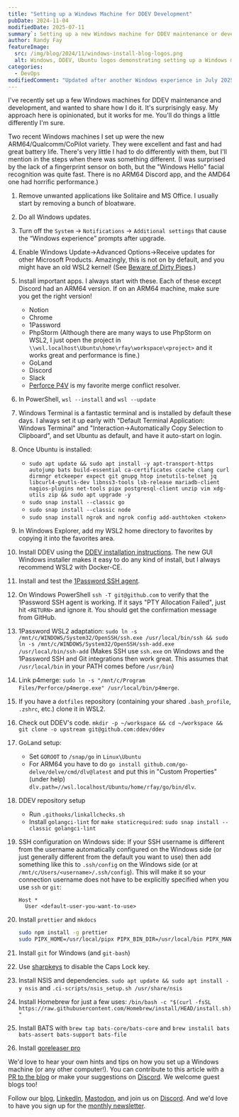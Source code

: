 ```yaml
---
title: "Setting up a Windows Machine for DDEV Development"
pubDate: 2024-11-04
modifiedDate: 2025-07-11
summary`: Setting up a new Windows machine for DDEV maintenance or development is pretty easy. Here are my opinionated steps.
author: Randy Fay
featureImage:
  src: /img/blog/2024/11/windows-install-blog-logos.png
  alt: Windows, DDEV, Ubuntu logos demonstrating setting up a Windows machine for DDEV.
categories:
  - DevOps
modifiedComment: "Updated after another Windows experience in July 2025, and added some ARM64-specific notes."
---
```


I've recently set up a few Windows machines for DDEV maintenance and development, and wanted to share how I do it. It's surprisingly easy. My approach here is opinionated, but it works for me. You'll do things a little differently I'm sure.

Two recent Windows machines I set up were the new ARM64/Qualcomm/CoPilot variety. They were excellent and fast and had great battery life. There's very little I had to do differently with them, but I'll mention in the steps when there was something different. (I was surprised by the lack of a fingerprint sensor on both, but the "Windows Hello" facial recognition was quite fast. There is no ARM64 Discord app, and the AMD64 one had horrific performance.)

1. Remove unwanted applications like Solitaire and MS Office. I usually start by removing a bunch of bloatware.
2. Do all Windows updates.
3. Turn off the `System` -> `Notifications` -> `Additional settings` that cause the “Windows experience” prompts after upgrade.
4. Enable Windows Update->Advanced Options->Receive updates for other Microsoft Products. Amazingly, this is not on by default, and you might have an old WSL2 kernel! (See [Beware of Dirty Pipes](beware-of-dirty-pipes-and-docker-desktop-on-windows.md).)
5. Install important apps. I always start with these. Each of these except Discord had an ARM64 version. If on an ARM64 machine, make sure you get the right version!
   - Notion
   - Chrome
   - 1Password
   - PhpStorm (Although there are many ways to use PhpStorm on WSL2, I just open the project in `\\wsl.localhost\Ubuntu\home\rfay\workspace\<project>` and it works great and performance is fine.)
   - GoLand
   - Discord
   - Slack
   - [Perforce P4V](https://www.perforce.com/downloads/helix-visual-client-p4v) is my favorite merge conflict resolver.
6. In PowerShell, `wsl --install` and `wsl --update`
7. Windows Terminal is a fantastic terminal and is installed by default these days. I always set it up early with "Default Terminal Application: Windows Terminal" and "Interaction->Automatically Copy Selection to Clipboard", and set Ubuntu as default, and have it auto-start on login.
8. Once Ubuntu is installed:
   - `sudo apt update && sudo apt install -y apt-transport-https autojump bats build-essential ca-certificates ccache clang curl dirmngr etckeeper expect git gnupg htop inetutils-telnet jq libcurl4-gnutls-dev libnss3-tools lsb-release mariadb-client nagios-plugins net-tools pipx postgresql-client unzip vim xdg-utils zip && sudo apt upgrade -y`
   - `sudo snap install --classic go`
   - `sudo snap install --classic node`
   - `sudo snap install ngrok and ngrok config add-authtoken <token>`
9. In Windows Explorer, add my WSL2 home directory to favorites by copying it into the favorites area.
10. Install DDEV using the [DDEV installation instructions](https://docs.ddev.com/en/stable/users/install/). The new GUI Windows installer makes it easy to do any kind of install, but I always recommend WSL2 with Docker-CE.
11. Install and test the [1Password SSH agent](https://developer.1password.com/docs/ssh/agent/).
12. On Windows PowerShell `ssh -T git@github.com` to verify that the 1Password SSH agent is working. If it says "PTY Allocation Failed", just hit `<RETURN>` and ignore it. You should get the confirmation message from GitHub.
13. 1Password WSL2 adaptation:
    `sudo ln -s /mnt/c/WINDOWS/System32/OpenSSH/ssh.exe /usr/local/bin/ssh && sudo ln -s /mnt/c/WINDOWS/System32/OpenSSH/ssh-add.exe /usr/local/bin/ssh-add` (Makes SSH use `ssh.exe` on Windows and the 1Password SSH and Git integrations then work great. This assumes that `/usr/local/bin` in your PATH comes before `/usr/bin`)
14. Link p4merge: `sudo ln -s "/mnt/c/Program Files/Perforce/p4merge.exe" /usr/local/bin/p4merge`.
15. If you have a `dotfiles` repository (containing your shared `.bash_profile`, `.zshrc`, etc.) clone it in WSL2.
16. Check out DDEV's code. `mkdir -p ~/workspace && cd ~/workspace && git clone -o upstream git@github.com:ddev/ddev`
17. GoLand setup:
    - Set `GOROOT` to `/snap/go` in `Linux\Ubuntu`
    - For ARM64 you have to do `go install github.com/go-delve/delve/cmd/dlv@latest` and put this in "Custom Properties" (under help) `dlv.path=//wsl.localhost/Ubuntu/home/rfay/go/bin/dlv`.
18. DDEV repository setup
    - Run `.githooks/linkallchecks.sh`
    - Install `golangci-lint` for `make staticrequired`: `sudo snap install --classic golangci-lint`
19. SSH configuration on Windows side: If your SSH username is different from the username automatically configured on the Windows side (or just generally different from the default you want to use) then add something like this to `.ssh/config` on the Windows side (or at `/mnt/c/Users/<username>/.ssh/config`). This will make it so your connection username does not have to be explicitly specified when you use `ssh` or `git`:
    ```
    Host *
      User <default-user-you-want-to-use>
    ```
20. Install `prettier` and `mkdocs`

    ```bash
    sudo npm install -g prettier
    sudo PIPX_HOME=/usr/local/pipx PIPX_BIN_DIR=/usr/local/bin PIPX_MAN_DIR=/usr/local/share/man pipx install mkdocs
    ```

21. Install `git` for Windows (and `git-bash`)
22. Use [sharpkeys](https://github.com/randyrants/sharpkeys) to disable the Caps Lock key.
23. Install NSIS and dependencies. `sudo apt update && sudo apt install -y nsis` and `.ci-scripts/nsis_setup.sh /usr/share/nsis`
24. Install Homebrew for just a few uses: `/bin/bash -c "$(curl -fsSL https://raw.githubusercontent.com/Homebrew/install/HEAD/install.sh)"`
25. Install BATS with `brew tap bats-core/bats-core` and `brew instalil bats bats-assert bats-support bats-file`
26. Install [goreleaser pro](https://goreleaser.com/install/#apt-repository)

We'd love to hear your own hints and tips on how you set up a Windows machine (or any other computer!). You can contribute to this article with a [PR to the blog](https://github.com/ddev/ddev.com) or make your suggestions on [Discord](/s/discord). We welcome guest blogs too!

Follow our [blog](https://ddev.com/blog/), [LinkedIn](https://www.linkedin.com/company/ddev-foundation), [Mastodon](https://fosstodon.org/@ddev), and join us on [Discord](/s/discord). And we'd love to have you sign up for the [monthly newsletter](/newsletter).
